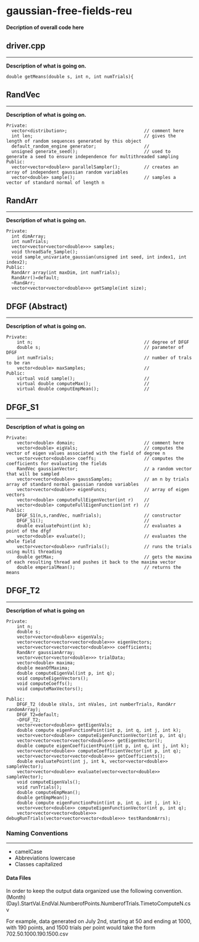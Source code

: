 # gaussian-free-fields-reu
**Decription of overall code here**

## driver.cpp

---
**Description of what is going on.**

    double getMeans(double s, int n, int numTrials){
    
    

## RandVec

---
**Description of what is going on.**

    Private:
      vector<distribution>;                             // comment here
      int len;                                          // gives the length of random sequences generated by this object
      default_random_engine generator;                  //
      unsigned generate_seed();                         // used to generate a seed to ensure independence for multithreaded sampling
    Public:
      vector<vector<double>> parallelSampler();         // creates an array of independent gaussian random variables
      vector<double> sample();                          // samples a vector of standard normal of length n

## RandArr

---
**Description of what is going on.**

    Private:
      int dimArray;
      int numTrials;
      vector<vector<vector<double>>> samples;
      void threadSafe_Sample();
      void sample_univariate_gaussian(unsigned int seed, int index1, int index2);
    Public:
      RandArr array(int maxDim, int numTrials);
      RandArr()=default;
      ~RandArr;
      vector<vector<vector<double>>> getSample(int size);

## DFGF (Abstract)

---
**Description of what is going on.**

    Private:
        int n;                                          // degree of DFGF
        double s;                                       // parameter of DFGF
        int numTrials;                                  // number of trals to be ran
        vector<double> maxSamples;                      //
    Public:
        virtual void sample();                          //
        virtual double computeMax();                    //
        virtual double computEmpMean();                 //

## DFGF_S1

---
**Description of what is going on**

    Private:
        vector<double> domain;                          // comment here
        vector<double> eigVals;                         // computes the vector of eigen values associated with the field of degree n
        vector<vector<double>> coeffs;                  // computes the coefficients for evaluating the fields
        RandVec gaussianVector;                         // a random vector that will be sampled
        vector<vector<double>> gaussSamples;            // an n by trials array of standard normal gaussian random variables
        vector<vector<double>> eigenFuncs;              // array of eigen vectors
        vector<double> computeFullEigenVector(int r)    // 
        vector<double> computeFullEigenFunction(int r)  //
    Public:
        DFGF_S1(n,s,randVec, numTrials);                // constructor
        DFGF_S1();                                      //
        double evaluatePoint(int k);                    // evaluates a point of the dfgf
        vector<double> evaluate();                      // evaluates the whole field
        vector<vector<double>> runTrials();             // runs the trials using multi threading
        double getMax;                                  // gets the maxima of each resulting thread and pushes it back to the maxima vector
        double emperialMean();                          // returns the means
        
## DFGF_T2

---
**Description of what is going on**

    Private:
        int n;
        double s;
        vector<vector<double>> eigenVals;
        vector<vector<vector<vector<double>>> eigenVectors;
        vector<vector<vector<vector<double>>> coefficients;
        RandArr gaussianArray;
        vector<vector<vector<double>>> trialData;
        vector<double> maxima;
        double meanOfMaxima;
        double computeEigenVal(int p, int q);
        void computeEigenVectors();
        void computeCoeffs();
        void computeMaxVectors();
        
    Public:
        DFGF_T2 (double sVals, int nVales, int numberTrials, RandArr randomArray);
        DFGF_T2=default;
        ~DFGF_T2;
        vector<vector<double>> getEigenVals;
        double compute eigenFunctionPoint(int p, int q, int j, int k);
        vector<vector<double>> computeEigenFunctionVector(int p, int q);
        vector<vector<vector<vector<double>>> getEigenVector();
        double compute eigenCoefficientPoint(int p, int q, int j, int k);
        vector<vector<double>> computeCoefficientVector(int p, int q);
        vector<vector<vector<vector<double>>> getCoefficients();
        double evaluatePoint(int j, int k, vector<vector<double>> sampleVector);
        vector<vector<double>> evaluate(vector<vector<double>> sampleVector);
        void computeEigenVals();
        void runTrials();
        double computeEmpMean();
        double getEmpMean();
        double compute eigenFunctionPoint(int p, int q, int j, int k);
        vector<vector<double>> computeEigenFunctionVector(int p, int q);
        vector<vector<vector<double>>> debugRunTrials(vector<vector<vector<double>>> testRandomArrs);

### Naming Conventions

---
- camelCase
- Abbreviations lowercase
- Classes capitalized


#### Data Files
In order to keep the output data organized use the following convention.
(Month)(Day).StartVal.EndVal.NumberofPoints.NumberofTrials.TimetoComputeN.csv

For example, data generated on July 2nd, starting at 50 and ending at 1000, with 190 points, and 1500 trials per point would take the form
702.50.1000.190.1500.csv
